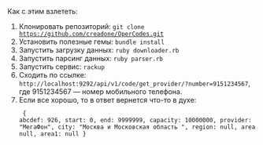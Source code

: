 Как с этим взлететь:

1. Клонировать репозиторий: <code>git clone https://github.com/creadone/OperCodes.git</code>
2. Установить полезные гемы: <code>bundle install</code>
4. Запустить загрузку данных: <code>ruby downloader.rb</code>
5. Запустить парсинг данных: <code>ruby parser.rb</code>
6. Запустить сервис: <code>rackup</code>
7. Сходить по ссылке: <code>http://localhost:9292/api/v1/code/get_provider/?number=9151234567</code>, где 9151234567 — номер мобильного телефона.
8. Если все хорошо, то в ответ вернется что-то в духе:
<code><pre>
{
        abcdef: 926,
        start: 0,
        end: 9999999,
        capacity: 10000000,
        provider: "МегаФон",
        city: "Москва и Московская область ",
        region: null,
        area: null,
        area1: null
}</pre></code>
